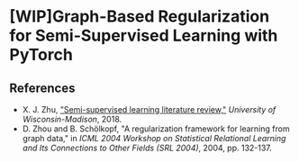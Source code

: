 # [WIP]Graph-Based Regularization for Semi-Supervised Learning with PyTorch

## References
- X. J. Zhu, ["Semi-supervised learning literature review,"](https://pages.cs.wisc.edu/~jerryzhu/pub/ssl_survey.pdf) *University of Wisconsin-Madison*, 2018.
- D. Zhou and B. Schölkopf, "A regularization framework for learning from graph data," in *ICML 2004 Workshop on Statistical Relational Learning and Its Connections to Other Fields (SRL 2004)*, 2004, pp. 132-137.